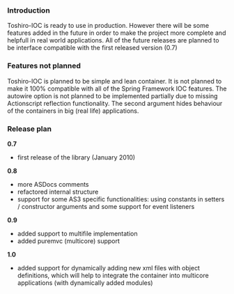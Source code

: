 ### Introduction ###

Toshiro-IOC is ready to use in production. However there will be some features added in the future in order to make the project more complete and helpfull in real world applications. All of the future releases are planned to be interface compatible with the first released version (0.7)

### Features not planned ###

Toshiro-IOC is planned to be simple and lean container. It is not planned to make it 100% compatible with all of the Spring Framework IOC features. The autowire option is not planned to be implemented partially due to missing Actionscript reflection functionality. The second argument hides behaviour of the containers in big (real life) applications.

### Release plan ###

**0.7**
  * first release of the library (January 2010)

**0.8**
  * more ASDocs comments
  * refactored internal structure
  * support for some AS3 specific functionalities: using constants in setters / constructor arguments and some support for event listeners

**0.9**
  * added support to multifile implementation
  * added puremvc (multicore) support

**1.0**
  * added support for dynamically adding new xml files with object definitions, which will help to integrate the container into multicore applications (with dynamically added modules)